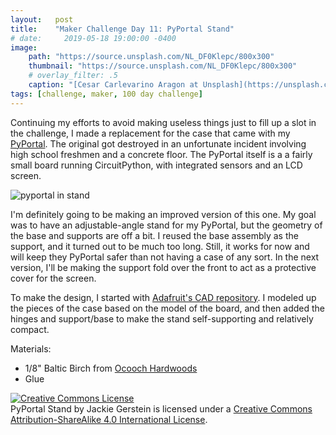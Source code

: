 ```yaml
---
layout:   post
title:    "Maker Challenge Day 11: PyPortal Stand"
# date:     2019-05-18 19:00:00 -0400
image:
    path: "https://source.unsplash.com/NL_DF0Klepc/800x300"
    thumbnail: "https://source.unsplash.com/NL_DF0Klepc/800x300"
    # overlay_filter: .5
    caption: "[Cesar Carlevarino Aragon at Unsplash](https://unsplash.com/photos/NL_DF0Klepc)"
tags: [challenge, maker, 100 day challenge]
---
```

Continuing my efforts to avoid making useless things just to fill up a slot in the challenge, I made a replacement for the case that came with my [PyPortal](https://www.adafruit.com/product/4116). The original got destroyed in an unfortunate incident involving high school freshmen and a concrete floor. The PyPortal itself is a a fairly small board running CircuitPython, with integrated sensors and an LCD screen. 

![pyportal in stand]({{"/assets/img/hundred-day-challenge/pyportal-stand.jpg"}})

I'm definitely going to be making an improved version of this one. My goal was to have an adjustable-angle stand for my PyPortal, but the geometry of the base and supports are off a bit. I reused the base assembly as the support, and it turned out to be much too long. Still, it works for now and will keep they PyPortal safer than not having a case of any sort. In the next version, I'll be making the support fold over the front to act as a protective cover for the screen.

To make the design, I started with [Adafruit's CAD repository](https://github.com/adafruit/Adafruit_CAD_Parts). I modeled up the pieces of the case based on the model of the board, and then added the hinges and support/base to make the stand self-supporting and relatively compact.  

Materials:

* 1/8" Baltic Birch from [Ocooch Hardwoods](https://ocoochhardwoods.com/plywood/baltic-birch-plywood/)
* Glue

<!-- Licensing info -->
<a rel="license" href="http://creativecommons.org/licenses/by-sa/4.0/"><img alt="Creative Commons License" style="border-width:0" src="https://i.creativecommons.org/l/by-sa/4.0/88x31.png" /></a><br /><span xmlns:dct="http://purl.org/dc/terms/" property="dct:title">PyPortal Stand</span> by <span xmlns:cc="http://creativecommons.org/ns#" property="cc:attributionName">Jackie Gerstein</span> is licensed under a <a rel="license" href="http://creativecommons.org/licenses/by-sa/4.0/">Creative Commons Attribution-ShareAlike 4.0 International License</a>.